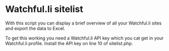 Watchful.li sitelist
====================

With this script you can display a brief overview of all your Watchful.li sites and export the data to Excel.

To get this working you need a Watchful.li API key which you cat get in your Watchful.li profile.
Install the API key on line 10 of sitelist.php.

